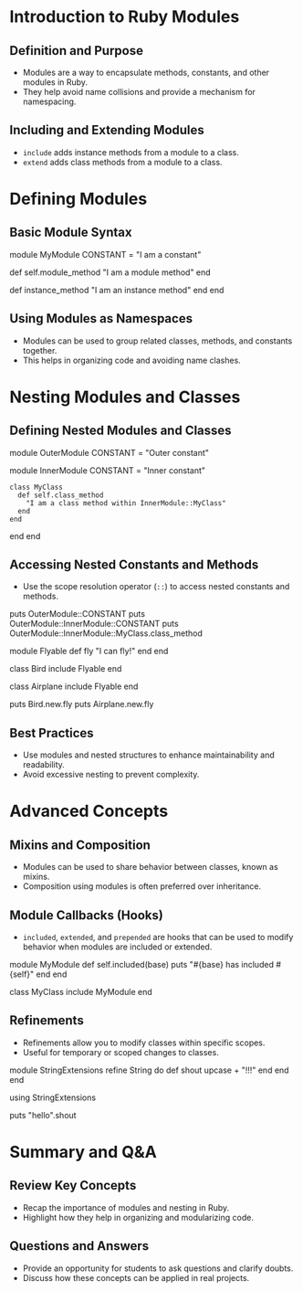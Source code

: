 # Introduction to Ruby Modules

## Definition and Purpose
- Modules are a way to encapsulate methods, constants, and other modules in Ruby.
- They help avoid name collisions and provide a mechanism for namespacing.

## Including and Extending Modules
- `include` adds instance methods from a module to a class.
- `extend` adds class methods from a module to a class.

# Defining Modules

## Basic Module Syntax
module MyModule
  CONSTANT = "I am a constant"
  
  def self.module_method
    "I am a module method"
  end
  
  def instance_method
    "I am an instance method"
  end
end


## Using Modules as Namespaces
- Modules can be used to group related classes, methods, and constants together.
- This helps in organizing code and avoiding name clashes.

# Nesting Modules and Classes

## Defining Nested Modules and Classes

module OuterModule
  CONSTANT = "Outer constant"
  
  module InnerModule
    CONSTANT = "Inner constant"
    
    class MyClass
      def self.class_method
        "I am a class method within InnerModule::MyClass"
      end
    end
  end
end


## Accessing Nested Constants and Methods
- Use the scope resolution operator (`::`) to access nested constants and methods.

puts OuterModule::CONSTANT
puts OuterModule::InnerModule::CONSTANT
puts OuterModule::InnerModule::MyClass.class_method


module Flyable
  def fly
    "I can fly!"
  end
end

class Bird
  include Flyable
end

class Airplane
  include Flyable
end

puts Bird.new.fly
puts Airplane.new.fly


## Best Practices
- Use modules and nested structures to enhance maintainability and readability.
- Avoid excessive nesting to prevent complexity.

# Advanced Concepts

## Mixins and Composition
- Modules can be used to share behavior between classes, known as mixins.
- Composition using modules is often preferred over inheritance.

## Module Callbacks (Hooks)
- `included`, `extended`, and `prepended` are hooks that can be used to modify behavior when modules are included or extended.


module MyModule
  def self.included(base)
    puts "#{base} has included #{self}"
  end
end

class MyClass
  include MyModule
end


## Refinements
- Refinements allow you to modify classes within specific scopes.
- Useful for temporary or scoped changes to classes.


module StringExtensions
  refine String do
    def shout
      upcase + "!!!"
    end
  end
end

using StringExtensions

puts "hello".shout


# Summary and Q&A

## Review Key Concepts
- Recap the importance of modules and nesting in Ruby.
- Highlight how they help in organizing and modularizing code.

## Questions and Answers
- Provide an opportunity for students to ask questions and clarify doubts.
- Discuss how these concepts can be applied in real projects.
